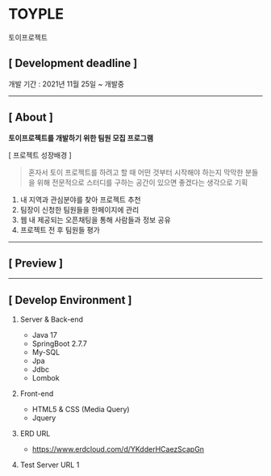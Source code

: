 # TOYPLE
토이프로젝트

## **[ Development deadline ]**

개발 기간 : 2021년 11월 25일 ~ 개발중

---

## **[ About ]**

**토이프로젝트를 개발하기 위한 팀원 모집 프로그램**

[ 프로젝트 성장배경 ]
> 혼자서 토이 프로젝트를 하려고 할 때 어떤 것부터 시작해야 하는지 막막한 분들을 위해
> 전문적으로 스터디를 구하는 공간이 있으면 좋겠다는 생각으로 기획 

1. 내 지역과 관심분야를 찾아 프로젝트 추천
2. 팀장이 신청한 팀원들을 한페이지에 관리
3. 웹 내 제공되는 오픈채팅을 통해 사람들과 정보 공유 
4. 프로젝트 전 후 팀원들 평가

---

## **[ Preview ]**

---

## **[ Develop Environment ]**
1. Server & Back-end
   - Java 17 
   - SpringBoot 2.7.7
   - My-SQL 
   - Jpa
   - Jdbc
   - Lombok

2.  Front-end
    - HTML5 & CSS (Media Query)
    - Jquery
  
3. ERD URL
   - https://www.erdcloud.com/d/YKdderHCaezScapGn
 

4. Test Server URL 
1
